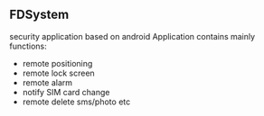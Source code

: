 ## FDSystem

security application based on android
Application contains mainly functions: <br>
* remote positioning
* remote lock screen
* remote alarm
* notify SIM card change
* remote delete sms/photo etc
